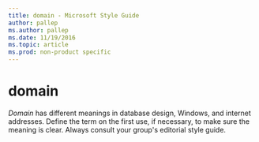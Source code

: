 ```yaml
---
title: domain - Microsoft Style Guide
author: pallep
ms.author: pallep
ms.date: 11/19/2016
ms.topic: article
ms.prod: non-product specific
---
```


# domain

*Domain*
has different meanings in database design, Windows, and
internet addresses. Define the term on the first use, if necessary, to
make sure the meaning is clear. Always consult your group's editorial style guide. 
